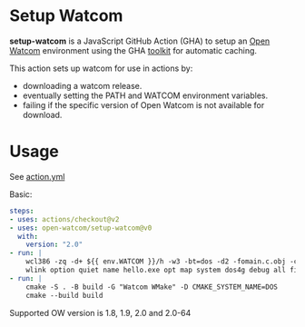 # Setup Watcom

**setup-watcom** is a JavaScript GitHub Action (GHA) to setup an [Open Watcom](https://github.com/open-watcom) environment
 using the GHA [toolkit](https://github.com/actions/toolkit) for automatic caching.

This action sets up watcom for use in actions by:

- downloading a watcom release.
- eventually setting the PATH and WATCOM environment variables.
- failing if the specific version of Open Watcom is not available for download.

# Usage

See [action.yml](action.yml)

Basic:
```yaml
steps:
- uses: actions/checkout@v2
- uses: open-watcom/setup-watcom@v0
  with:
    version: "2.0"
- run: |
    wcl386 -zq -d+ ${{ env.WATCOM }}/h -w3 -bt=dos -d2 -fomain.c.obj -c -cc main.c
    wlink option quiet name hello.exe opt map system dos4g debug all file main.c.obj
- run: |
    cmake -S . -B build -G "Watcom WMake" -D CMAKE_SYSTEM_NAME=DOS
    cmake --build build
```

Supported OW version is 1.8, 1.9, 2.0 and 2.0-64
